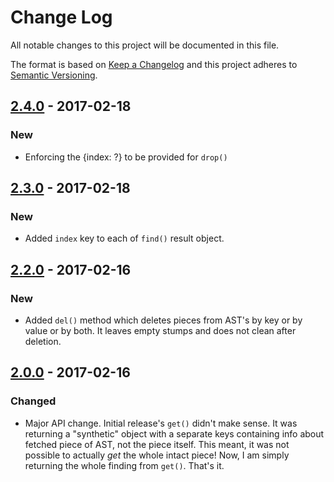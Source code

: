 # Change Log
All notable changes to this project will be documented in this file.

The format is based on [Keep a Changelog](http://keepachangelog.com/)
and this project adheres to [Semantic Versioning](http://semver.org/).

## [2.4.0] - 2017-02-18
### New
- Enforcing the {index: ?} to be provided for `drop()`

## [2.3.0] - 2017-02-18
### New
- Added `index` key to each of `find()` result object.

## [2.2.0] - 2017-02-16
### New
- Added `del()` method which deletes pieces from AST's by key or by value or by both. It leaves empty stumps and does not clean after deletion.

## [2.0.0] - 2017-02-16
### Changed
- Major API change. Initial release's `get()` didn't make sense. It was returning a "synthetic" object with a separate keys containing info about fetched piece of AST, not the piece itself. This meant, it was not possible to actually _get_ the whole intact piece! Now, I am simply returning the whole finding from `get()`. That's it.

[2.0.0]: https://github.com/code-and-send/ast-monkey/compare/v1.0.1...v2.0.0
[2.2.0]: https://github.com/code-and-send/ast-monkey/compare/v2.1.0...v2.2.0
[2.3.0]: https://github.com/code-and-send/ast-monkey/compare/v2.2.0...v2.3.0
[2.4.0]: https://github.com/code-and-send/ast-monkey/compare/v2.3.0...v2.4.0
